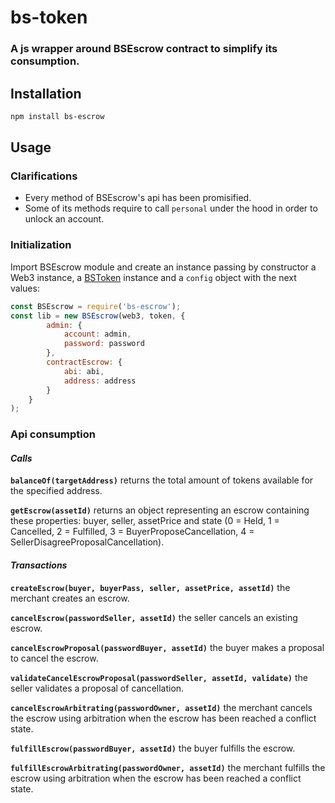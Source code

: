 # bs-token

### A js wrapper around BSEscrow contract to simplify its consumption.

## Installation
```bash
npm install bs-escrow
```

## Usage

### Clarifications
* Every method of BSEscrow's api has been promisified.
* Some of its methods require to call `personal` under the hood in order to unlock an account.

### Initialization
Import BSEscrow module and create an instance passing by constructor a Web3 instance, a [BSToken](https://github.com/BancoSabadell/bs-token) instance and a `config` object with the next values:

```javascript
const BSEscrow = require('bs-escrow');
const lib = new BSEscrow(web3, token, {
	    admin: {
	        account: admin,
	        password: password
	    },
	    contractEscrow: {
	        abi: abi,
	        address: address
	    }
	}
);
```

### Api consumption

#### *Calls*

**`balanceOf(targetAddress)`** returns the total amount of tokens available for the specified address.

**`getEscrow(assetId)`** returns an object representing an escrow containing these properties: buyer, seller, assetPrice and state (0 = Held, 1 = Cancelled, 2 = Fulfilled, 3 = BuyerProposeCancellation, 4 = SellerDisagreeProposalCancellation).

#### *Transactions*

**`createEscrow(buyer, buyerPass, seller, assetPrice, assetId)`** the merchant creates an escrow.

**`cancelEscrow(passwordSeller, assetId)`** the seller cancels an existing escrow.

**`cancelEscrowProposal(passwordBuyer, assetId)`** the buyer makes a proposal to cancel the escrow.

**`validateCancelEscrowProposal(passwordSeller, assetId, validate)`** the seller validates a proposal of cancellation.

**`cancelEscrowArbitrating(passwordOwner, assetId)`** the merchant cancels the escrow using arbitration when the escrow has been reached a conflict state.

**`fulfillEscrow(passwordBuyer, assetId)`** the buyer fulfills the escrow.

**`fulfillEscrowArbitrating(passwordOwner, assetId)`** the merchant fulfills the escrow using arbitration when the escrow has been reached a conflict state.